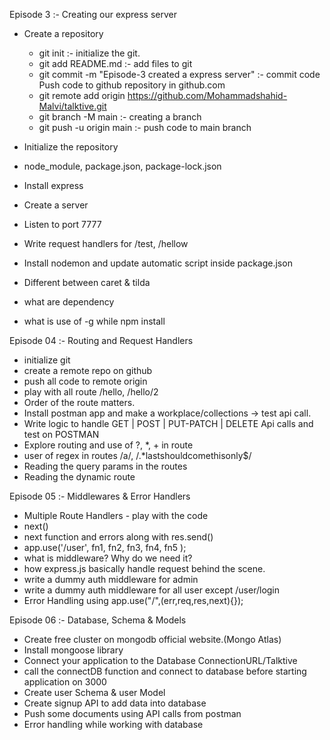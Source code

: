 Episode 3 :- Creating our express server

- Create a repository
    - git init :- initialize the git.
    - git add README.md :- add files to git
    - git commit -m "Episode-3 created a express server" :- commit code
        Push code to github repository in github.com
    - git remote add origin https://github.com/Mohammadshahid-Malvi/talktive.git
    - git branch -M main :- creating a branch
    - git push -u origin main :- push code to main branch

- Initialize the repository
- node_module, package.json, package-lock.json
- Install express
- Create a server
- Listen to port 7777
- Write request handlers for /test, /hellow
- Install nodemon and update automatic script inside package.json
- Different between caret & tilda
- what are dependency
- what is use of -g while npm install

Episode 04 :- Routing and Request Handlers

- initialize git
- create a remote repo on github
- push all code to remote origin
- play with all route /hello, /hello/2
- Order of the route matters.
- Install postman app and make a workplace/collections -> test api call.
- Write logic to handle GET | POST | PUT-PATCH | DELETE Api calls and test on POSTMAN
- Explore routing and use of ?, *, + in route 
- user of regex in routes /a/, /.*lastshouldcomethisonly$/
- Reading the query params in the routes
- Reading the dynamic route

Episode 05 :- Middlewares & Error Handlers

- Multiple Route Handlers - play with the code
- next()
- next function and errors along with res.send()
- app.use('/user', fn1, fn2, fn3, fn4, fn5 );
- what is middleware? Why do we need it?
- how express.js basically handle request behind the scene.
- write a dummy auth middleware for admin
- write a dummy auth middleware for all user except /user/login
- Error Handling using app.use("/",(err,req,res,next){});

Episode 06 :- Database, Schema & Models

- Create free cluster on mongodb official website.(Mongo Atlas)
- Install mongoose library
- Connect your application to the Database ConnectionURL/Talktive
- call the connectDB function and connect to database before starting application on 3000
- Create user Schema & user Model
- Create signup API to add data into database
- Push some documents using API calls from postman
- Error handling while working with database